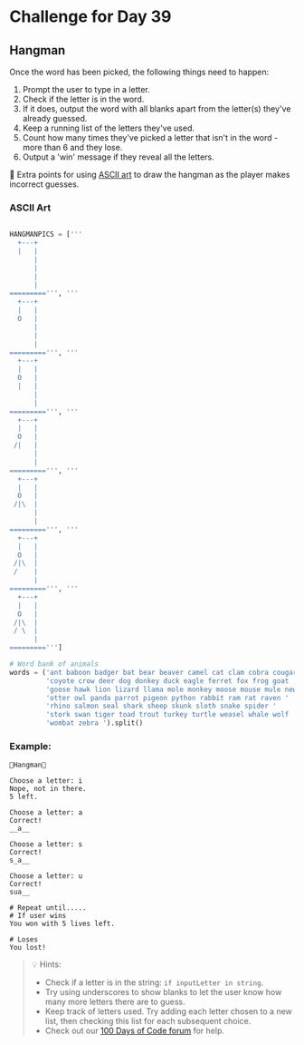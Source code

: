 # Challenge for Day 39

## Hangman

Once the word has been picked, the following things need to happen:

1. Prompt the user to type in a letter.
2. Check if the letter is in the word.
3. If it does, output the word with all blanks apart from the letter(s) they've already guessed.
4. Keep a running list of the letters they've used.
5. Count how many times they've picked a letter that isn't in the word - more than 6 and they lose.
6. Output a 'win' message if they reveal all the letters.

🥳 Extra points for using [ASCII art](https://gist.github.com/chrishorton/8510732aa9a80a03c829b09f12e20d9c) to draw the hangman as the player makes incorrect guesses.

### ASCII Art

```python

HANGMANPICS = ['''
  +---+
  |   |
      |
      |
      |
      |
=========''', '''
  +---+
  |   |
  O   |
      |
      |
      |
=========''', '''
  +---+
  |   |
  O   |
  |   |
      |
      |
=========''', '''
  +---+
  |   |
  O   |
 /|   |
      |
      |
=========''', '''
  +---+
  |   |
  O   |
 /|\  |
      |
      |
=========''', '''
  +---+
  |   |
  O   |
 /|\  |
 /    |
      |
=========''', '''
  +---+
  |   |
  O   |
 /|\  |
 / \  |
      |
=========''']

# Word bank of animals
words = ('ant baboon badger bat bear beaver camel cat clam cobra cougar '
         'coyote crow deer dog donkey duck eagle ferret fox frog goat '
         'goose hawk lion lizard llama mole monkey moose mouse mule newt '
         'otter owl panda parrot pigeon python rabbit ram rat raven '
         'rhino salmon seal shark sheep skunk sloth snake spider '
         'stork swan tiger toad trout turkey turtle weasel whale wolf '
         'wombat zebra ').split()
```

### Example:

```text
🌟Hangman🌟

Choose a letter: i
Nope, not in there.
5 left.

Choose a letter: a
Correct!
__a__

Choose a letter: s
Correct!
s_a__

Choose a letter: u
Correct!
sua__

# Repeat until.....
# If user wins
You won with 5 lives left.

# Loses
You lost!
```

> 💡 Hints:
> - Check if a letter is in the string: `if inputLetter in string`.
> - Try using underscores to show blanks to let the user know how many more letters there are to guess.
> - Keep track of letters used. Try adding each letter chosen to a new list, then checking this list for each subsequent choice.
> - Check out our [100 Days of Code forum](https://ask.replit.com/c/100-days-of-code/30) for help.
